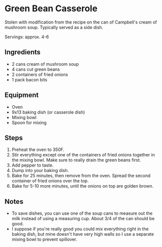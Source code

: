 Green Bean Casserole
====================

Stolen with modification from the recipe on the can of Campbell's cream of
mushroom soup. Typically served as a side dish.

Servings: approx. 4-6

Ingredients
-----------

- 2 cans cream of mushroom soup
- 4 cans cut green beans
- 2 containers of fried onions
- 1 pack bacon bits

Equipment
---------

- Oven
- 9x13 baking dish (or casserole dish)
- Mixing bowl
- Spoon for mixing

Steps
-----

1. Preheat the oven to 350F.
2. Stir everything except one of the containers of fried onions together in the mixing bowl. Make sure to really drain the green beans first.
3. Add pepper to taste.
4. Dump into your baking dish.
5. Bake for 25 minutes, then remove from the oven. Spread the second container of fried onions over the top.
6. Bake for 5-10 more minutes, until the onions on top are golden brown.

Notes
-----

- To save dishes, you can use one of the soup cans to measure out the milk instead of using a measuring cup. About 3/4 of the can should be good.
- I suppose if you're really good you could mix everything right in the baking dish, but mine doesn't have very high walls so I use a separate mixing bowl to prevent spillover.
